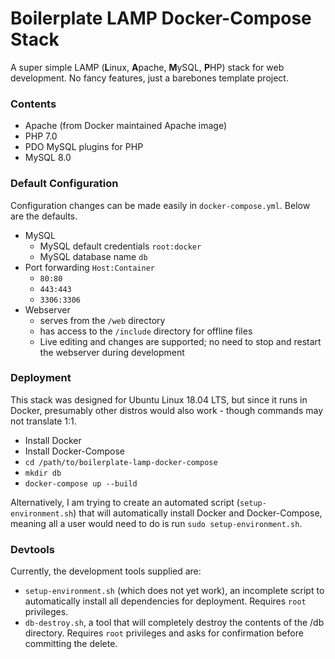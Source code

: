 # Boilerplate LAMP Docker-Compose Stack

A super simple LAMP (**L**inux, **A**pache, **M**ySQL, **P**HP) stack for web development. No fancy features, just a barebones template project. 

### Contents

- Apache (from Docker maintained Apache image)
- PHP 7.0
- PDO MySQL plugins for PHP
- MySQL 8.0

### Default Configuration

Configuration changes can be made easily in `docker-compose.yml`. Below are the defaults.

- MySQL
  - MySQL default credentials `root:docker`
  - MySQL database name `db`
- Port forwarding `Host:Container`
  - `80:80`
  - `443:443`
  - `3306:3306`
- Webserver 
  - serves from the `/web` directory
  - has access to the `/include` directory for offline files
  - Live editing and changes are supported; no need to stop and restart the webserver during development

### Deployment

This stack was designed for Ubuntu Linux 18.04 LTS, but since it runs in Docker, presumably other distros would also work - though commands may not translate 1:1.

- Install Docker
- Install Docker-Compose
- `cd /path/to/boilerplate-lamp-docker-compose`
- `mkdir db`
- `docker-compose up --build`

Alternatively, I am trying to create an automated script (`setup-environment.sh`) that will automatically install Docker and Docker-Compose, meaning all a user would need to do is run `sudo setup-environment.sh`.

### Devtools

Currently, the development tools supplied are:

- `setup-environment.sh` (which does not yet work), an incomplete script to automatically install all dependencies for deployment. Requires `root` privileges.
- `db-destroy.sh`, a tool that will completely destroy the contents of the /db directory. Requires `root` privileges and asks for confirmation before committing the delete.
  
